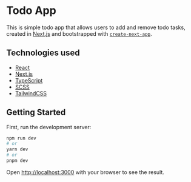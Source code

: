 # Todo App

This is simple todo app that allows users to add and remove todo tasks, created in [Next.js](https://nextjs.org/) and bootstrapped with [`create-next-app`](https://github.com/vercel/next.js/tree/canary/packages/create-next-app).

## Technologies used

- [React](https://react.dev/)
- [Next.js](https://nextjs.org/)
- [TypeScript](https://www.typescriptlang.org/)
- [SCSS](https://sass-lang.com/)
- [TailwindCSS](https://tailwindcss.com/)

## Getting Started

First, run the development server:

```bash
npm run dev
# or
yarn dev
# or
pnpm dev
```

Open [http://localhost:3000](http://localhost:3000) with your browser to see the result.
